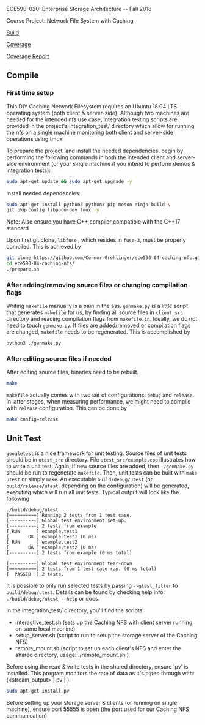 ECE590-020: Enterprise Storage Architecture -- Fall 2018

Course Project: Network File System with Caching


[Build](https://gitlab.oit.duke.edu/cmg88/ece590-020-storage-project-group3/badges/master/build.svg)

[Coverage](https://gitlab.oit.duke.edu/cmg88/ece590-020-storage-project-group3/badges/master/coverage.svg)

[Coverage Report](https://cmg88.pages.oit.duke.edu/ece590-020-storage-project-group3)




## Compile

### First time setup

This DIY Caching Network Filesystem requires an Ubuntu 18.04 LTS operating system (both client & server-side).
Although two machines are needed for the intended nfs use case, integration testing scripts are provided in the project's integration_test/ directory which allow for running the nfs on a single machine monitoring both client and server-side operations using tmux.

To prepare the project, and install the needed dependencies, begin by performing the following commands in both the intended client and server-side environment (or your single machine if you intend to perform demos & integration tests):

```bash
sudo apt-get update && sudo apt-get upgrade -y
```

Install needed dependencies:

```bash
sudo apt-get install python3 python3-pip meson ninja-build \
git pkg-config libpoco-dev tmux -y
```
Note: Also ensure you have C++ compiler compatible with the C++17 standard


Upon first git clone, `libfuse` , which resides in `fuse-3`, must be properly compiled. This is achieved by

```bash
git clone https://github.com/Connor-Grehlinger/ece590-04-caching-nfs.git
cd ece590-04-caching-nfs/
./prepare.sh
```



### After adding/removing source files or changing compilation flags

Writing `makefile` manually is a pain in the ass. `genmake.py` is a little script that generates `makefile` for us, by finding all source files in `client_src` directory and reading compilation flags from `makefile.in`.  Ideally, we do not need to touch `genmake.py`.  If files are added/removed or compilation flags are changed, `makefile` needs to be regenerated. This is accomplished by

```bash
python3 ./genmake.py
```

### After editing source files if needed

After editing source files, binaries need to be rebuilt.

```bash
make
```

`makefile` actually comes with two set of configurations: `debug` and `release`. In latter stages, when measuring performance, we might need to compile with `release` configuration. This can be done by

```bash
make config=release
```

## Unit Test

`googletest` is a nice framework for unit testing. Source files of unit tests should be in `utest_src` directory. File `utest_src/example.cpp` illustrates how to write a unit test. Again, if new source files are added, then `./genmake.py` should be run to regenerate `makefile`. Then, unit tests can be built with `make utest` or simply `make`. An executable `build/debug/utest` (or `build/release/utest`, depending on the configuration) will be generated, executing which will run all unit tests.  Typical output will look like the following

```
./build/debug/utest
[==========] Running 2 tests from 1 test case.
[----------] Global test environment set-up.
[----------] 2 tests from example
[ RUN      ] example.test1
[       OK ] example.test1 (0 ms)
[ RUN      ] example.test2
[       OK ] example.test2 (0 ms)
[----------] 2 tests from example (0 ms total)

[----------] Global test environment tear-down
[==========] 2 tests from 1 test case ran. (0 ms total)
[  PASSED  ] 2 tests.
```

It is possible to only run selected tests by passing `--gtest_filter` to `build/debug/utest`. Details can be found by checking help info: `./build/debug/utest --help` or docs. 

In the integration_test/ directory, you'll find the scripts:

- interactive_test.sh (sets up the Caching NFS with client server running on same local machine)
- setup_server.sh (script to run to setup the storage server of the Caching NFS)
- remote_mount.sh (script to set up each client's NFS and enter the shared directory, usage: ./remote_mount.sh <ip-of-storage-server>)

Before using the read & write tests in the shared directory, ensure 'pv' is installed. This program monitors the rate of data as it's piped through with: 
(<stream_output> | pv | <dest>).

```bash
sudo apt-get install pv
```


Before setting up your storage server & clients (or running on single machine), ensure port 55555 is open (the port used for our Caching NFS communication)


